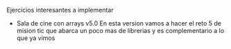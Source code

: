 Ejercicios interesantes a implementar 
 - Sala de cine con arrays
v5.0 En esta version vamos a hacer el reto 5 de mision tic que abarca un poco mas de librerias y es complementario a lo que ya vimos 

